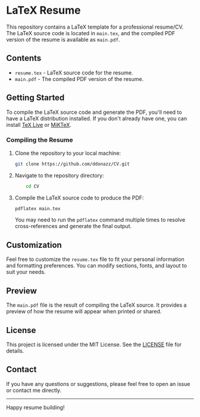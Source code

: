 # LaTeX Resume

This repository contains a LaTeX template for a professional resume/CV. The LaTeX source code is located in `main.tex`, and the compiled PDF version of the resume is available as `main.pdf`.

## Contents

- `resume.tex` - LaTeX source code for the resume.
- `main.pdf` - The compiled PDF version of the resume.

## Getting Started

To compile the LaTeX source code and generate the PDF, you'll need to have a LaTeX distribution installed. If you don't already have one, you can install [TeX Live](https://www.tug.org/texlive/) or [MiKTeX](https://miktex.org/).

### Compiling the Resume

1. Clone the repository to your local machine:

    ```sh
    git clone https://github.com/ddonazz/CV.git
    ```

2. Navigate to the repository directory:

    ```sh
        cd CV
    ```

3. Compile the LaTeX source code to produce the PDF:

    ```sh
    pdflatex main.tex
    ```

   You may need to run the `pdflatex` command multiple times to resolve cross-references and generate the final output.

## Customization

Feel free to customize the `resume.tex` file to fit your personal information and formatting preferences. You can modify sections, fonts, and layout to suit your needs.

## Preview

The `main.pdf` file is the result of compiling the LaTeX source. It provides a preview of how the resume will appear when printed or shared.

## License

This project is licensed under the MIT License. See the [LICENSE](LICENSE) file for details.

## Contact

If you have any questions or suggestions, please feel free to open an issue or contact me directly.

---

Happy resume building!
